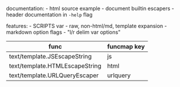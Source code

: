 documentation:
	- html source example
	- document builtin escapers
	- header documentation in `-help` flag

features:
	- SCRIPTS var
	- raw, non-html/md, template expansion
	- markdown option flags
	- "l/r delim var options"

| func                           | funcmap key |
| ----                           | ----        |
| text/template.JSEscapeString   | js          |
| text/template.HTMLEscapeString | html        |
| text/template.URLQueryEscaper  | urlquery    |
